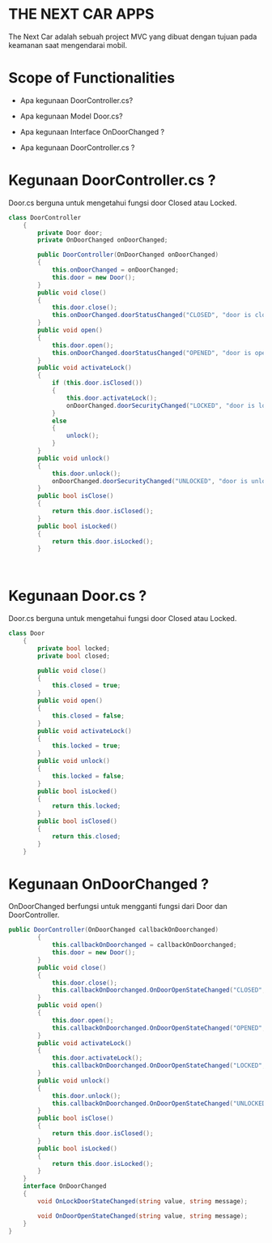  # THE NEXT CAR APPS
The Next Car adalah sebuah project MVC yang dibuat dengan tujuan pada keamanan saat mengendarai mobil.

# Scope of Functionalities
- Apa kegunaan DoorController.cs?

- Apa kegunaan Model Door.cs?

- Apa kegunaan Interface OnDoorChanged ?

- Apa kegunaan DoorController.cs ?

# Kegunaan DoorController.cs ?
Door.cs berguna untuk mengetahui fungsi door Closed atau Locked.

```csharp
class DoorController
    {
        private Door door;
        private OnDoorChanged onDoorChanged;

        public DoorController(OnDoorChanged onDoorChanged)
        {
            this.onDoorChanged = onDoorChanged;
            this.door = new Door();
        }
        public void close()
        {
            this.door.close();
            this.onDoorChanged.doorStatusChanged("CLOSED", "door is closed");
        }
        public void open()
        {
            this.door.open();
            this.onDoorChanged.doorStatusChanged("OPENED", "door is opened");
        }
        public void activateLock()
        {
            if (this.door.isClosed())
            {
                this.door.activateLock();
                onDoorChanged.doorSecurityChanged("LOCKED", "door is locked");
            }
            else
            {
                unlock();
            }
        }
        public void unlock()
        {
            this.door.unlock();
            onDoorChanged.doorSecurityChanged("UNLOCKED", "door is unlocked");
        }
        public bool isClose()
        {
            return this.door.isClosed();
        }
        public bool isLocked()
        {
            return this.door.isLocked();
        }

    
```

# Kegunaan Door.cs ?
Door.cs berguna untuk mengetahui fungsi door Closed atau Locked.

```csharp
class Door
    {
        private bool locked;
        private bool closed;

        public void close()
        {
            this.closed = true;
        }
        public void open()
        {
            this.closed = false;
        }
        public void activateLock()
        {
            this.locked = true;
        }
        public void unlock()
        {
            this.locked = false;
        }
        public bool isLocked()
        {
            return this.locked;
        }
        public bool isClosed()
        {
            return this.closed;
        }
    }
```

# Kegunaan OnDoorChanged ?
OnDoorChanged berfungsi untuk mengganti fungsi dari Door dan DoorController.

```csharp
public DoorController(OnDoorChanged callbackOnDoorchanged)
        {
            this.callbackOnDoorchanged = callbackOnDoorchanged;
            this.door = new Door();
        }
        public void close()
        {
            this.door.close();
            this.callbackOnDoorchanged.OnDoorOpenStateChanged("CLOSED", "door closed");
        }
        public void open()
        {
            this.door.open();
            this.callbackOnDoorchanged.OnDoorOpenStateChanged("OPENED", "door opened");
        }
        public void activateLock()
        {
            this.door.activateLock();
            this.callbackOnDoorchanged.OnDoorOpenStateChanged("LOCKED", "door locked");
        }
        public void unlock()
        {
            this.door.unlock();
            this.callbackOnDoorchanged.OnDoorOpenStateChanged("UNLOCKED", "ddoor unlocked");
        }
        public bool isClose()
        {
            return this.door.isClosed();
        }
        public bool isLocked()
        {
            return this.door.isLocked();
        }
    }
    interface OnDoorChanged
    {
        void OnLockDoorStateChanged(string value, string message);

        void OnDoorOpenStateChanged(string value, string message);
    }
}
```
